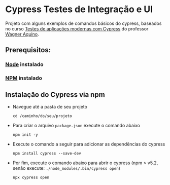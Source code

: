 # Cypress Testes de Integração e UI

  Projeto com alguns exemplos de comandos básicos do cypress, baseados no curso [Testes de aplicações modernas com Cypress](https://www.udemy.com/course/testes-cypress) do professor [Wagner Aquino](http://www.wcaquino.me).

## Prerequisitos: 

  ### [Node](https://nodejs.org/en/download) instalado

  ### [NPM](https://www.npmjs.com/get-npm) instalado

## Instalação do Cypress via npm

  - Navegue até a pasta de seu projeto
    ```
    cd /caminho/do/seu/projeto
    ```
  - Para criar o arquivo `package.json` execute o comando abaixo
    ```
    npm init -y
    ```
  - Execute o comando a seguir para adicionar as dependências do cypress
    ```
    npm install cypress --save-dev
    ```
  - Por fim, execute o comando abaixo para abrir o cypress (npm > v5.2, senão execute: `./node_modules/.bin/cypress open`)
    ```
    npx cypress open
    ```
